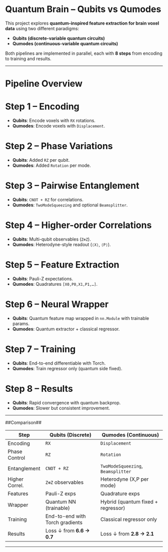 # Quantum Brain – Qubits vs Qumodes

This project explores **quantum-inspired feature extraction for brain voxel data** using two different paradigms:

- **Qubits (discrete-variable quantum circuits)**
- **Qumodes (continuous-variable quantum circuits)**

Both pipelines are implemented in parallel, each with **8 steps** from encoding to training and results.

---

# Pipeline Overview

# Step 1 – Encoding
- **Qubits**: Encode voxels with `RX` rotations.  
- **Qumodes**: Encode voxels with `Displacement`.

# Step 2 – Phase Variations
- **Qubits**: Added `RZ` per qubit.  
- **Qumodes**: Added `Rotation` per mode.

# Step 3 – Pairwise Entanglement
- **Qubits**: `CNOT + RZ` for correlations.  
- **Qumodes**: `TwoModeSqueezing` and optional `Beamsplitter`.

# Step 4 – Higher-order Correlations
- **Qubits**: Multi-qubit observables (`Z⊗Z`).  
- **Qumodes**: Heterodyne-style readout (`⟨X⟩`, `⟨P⟩`).

# Step 5 – Feature Extraction
- **Qubits**: Pauli-Z expectations.  
- **Qumodes**: Quadratures `[X0,P0,X1,P1,…]`.

# Step 6 – Neural Wrapper
- **Qubits**: Quantum feature map wrapped in `nn.Module` with trainable params.  
- **Qumodes**: Quantum extractor + classical regressor.

# Step 7 – Training
- **Qubits**: End-to-end differentiable with Torch.  
- **Qumodes**: Train regressor only (quantum side fixed).

# Step 8 – Results
- **Qubits**: Rapid convergence with quantum backprop.  
- **Qumodes**: Slower but consistent improvement.

---

 ##Comparison##

| Step              | Qubits (Discrete)                 | Qumodes (Continuous)                      |
|-------------------|-----------------------------------|-------------------------------------------|
| Encoding          | `RX`                             | `Displacement`                            |
| Phase Control     | `RZ`                             | `Rotation`                                |
| Entanglement      | `CNOT + RZ`                      | `TwoModeSqueezing`, `Beamsplitter`        |
| Higher Correl.    | `Z⊗Z` observables                | Heterodyne (X,P per mode)                 |
| Features          | Pauli-Z exps                     | Quadrature exps                           |
| Wrapper           | Quantum NN (trainable)           | Hybrid (quantum fixed + regressor)        |
| Training          | End-to-end with Torch gradients  | Classical regressor only                  |
| Results           | Loss ↓ from **6.6 → 0.7**        | Loss ↓ from **2.8 → 2.1**                 |

---


